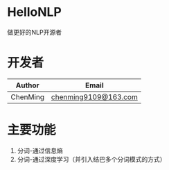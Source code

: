 
# HelloNLP     
做更好的NLP开源者


# 开发者      
 Author | Email
 -----  | ------
 ChenMing | chenming9109@163.com 


# 主要功能     
1. 分词-通过信息熵
2. 分词-通过深度学习（并引入结巴多个分词模式的方式）




